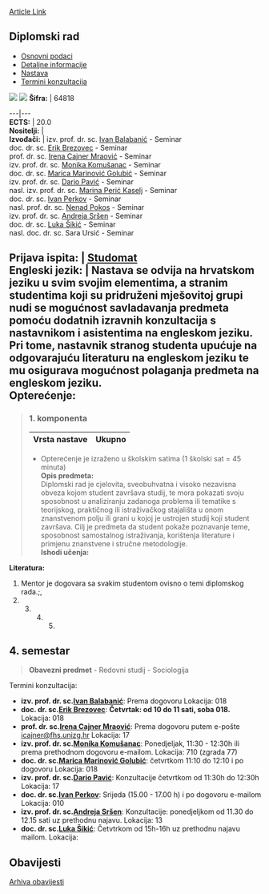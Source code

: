 [Article Link](https://www.fhs.hr/predmet/diprad_b)

## Diplomski rad
  * [Osnovni podaci](https://www.fhs.hr/predmet/diprad_b#v1id-904931_676750_1_0 "Osnovni podaci")
  * [Detaljne informacije](https://www.fhs.hr/predmet/diprad_b#v1id-904931_676750_1_1 "Detaljne informacije")
  * [Nastava](https://www.fhs.hr/predmet/diprad_b#v1id-904931_676750_1_2 "Nastava")
  * [Termini konzultacija](https://www.fhs.hr/predmet/diprad_b#v1id-904931_676750_1_3 "Termini konzultacija")


[![](https://www.fhs.hr/img/flags/gif/hr.gif)](https://www.fhs.hr/predmet/diprad_b) [![](https://www.fhs.hr/img/flags/gif/gb.gif)](https://www.fhs.hr/en/course/grawor_a)
**Šifra:** |  64818  
  
---|---  
**ECTS:** |  20.0   
**Nositelji:** |   
**Izvođači:** |  izv. prof. dr. sc. [Ivan Balabanić](https://www.fhs.hr/djelatnik/ivan.balabanic) - Seminar  
doc. dr. sc. [Erik Brezovec](https://www.fhs.hr/djelatnik/erik.brezovec) - Seminar  
prof. dr. sc. [Irena Cajner Mraović](https://www.fhs.hr/djelatnik/irena.cajner_mraovic) - Seminar  
izv. prof. dr. sc. [Monika Komušanac](https://www.fhs.hr/djelatnik/monika.komusanac) - Seminar  
doc. dr. sc. [Marica Marinović Golubić](https://www.fhs.hr/djelatnik/marica.marinovic_golubic) - Seminar  
izv. prof. dr. sc. [Dario Pavić](https://www.fhs.hr/djelatnik/dario.pavic) - Seminar  
nasl. izv. prof. dr. sc. [Marina Perić Kaselj](https://www.fhs.hr/djelatnik/marina.peric_kaselj) - Seminar  
doc. dr. sc. [Ivan Perkov](https://www.fhs.hr/djelatnik/ivan.perkov) - Seminar  
nasl. prof. dr. sc. [Nenad Pokos](https://www.fhs.hr/djelatnik/nenad.pokos) - Seminar  
izv. prof. dr. sc. [Andreja Sršen](https://www.fhs.hr/djelatnik/andreja.srsen) - Seminar  
doc. dr. sc. [Luka Šikić](https://www.fhs.hr/djelatnik/luka.sikic) - Seminar  
nasl. doc. dr. sc. Sara Ursić - Seminar  
  
**Prijava ispita:** |  [Studomat](http://www.isvu.hr/studomat)  
**Engleski jezik:** |  Nastava se odvija na hrvatskom jeziku u svim svojim elementima, a stranim studentima koji su pridruženi mješovitoj grupi nudi se mogućnost savladavanja predmeta pomoću dodatnih izravnih konzultacija s nastavnikom i asistentima na engleskom jeziku. Pri tome, nastavnik stranog studenta upućuje na odgovarajuću literaturu na engleskom jeziku te mu osigurava mogućnost polaganja predmeta na engleskom jeziku.   
**Opterećenje:**  
---  
> ### 1. komponenta
> | Vrsta nastave | Ukupno  
> ---|---  
> * Opterećenje je izraženo u školskim satima (1 školski sat = 45 minuta)   
**Opis predmeta:**  
> Diplomski rad je cjelovita, sveobuhvatna i visoko nezavisna obveza kojom student završava studij, te mora pokazati svoju sposobnost u analiziranju zadanoga problema ili tematike s teorijskog, praktičnog ili istraživačkog stajališta u onom znanstvenom polju ili grani u kojoj je ustrojen studij koji student završava. Cilj je predmeta da student pokaže poznavanje teme, sposobnost samostalnog istraživanja, korištenja literature i primjenu znanstvene i stručne metodologije.  
**Ishodi učenja:**  

  
**Literatura:**  
  1. Mentor je dogovara sa svakim studentom ovisno o temi diplomskog rada.;, 
  2.   3.   4.   5. 
  
**4. semestar**  
---  
> **Obavezni predmet** - Redovni studij - Sociologija  
>   
Termini konzultacija: 
  * **izv. prof. dr. sc.[Ivan Balabanić](https://www.fhs.hr/djelatnik/ivan.balabanic)**: 
Prema dogovoru
Lokacija: 018 
  * **doc. dr. sc.[Erik Brezovec](https://www.fhs.hr/djelatnik/erik.brezovec)**: 
**Četvrtak: od 10 do 11 sati, soba 018.**
Lokacija: 018 
  * **prof. dr. sc.[Irena Cajner Mraović](https://www.fhs.hr/djelatnik/irena.cajner_mraovic)**: 
Prema dogovoru putem e-pošte icajner@fhs.unizg.hr 
Lokacija: 17 
  * **izv. prof. dr. sc.[Monika Komušanac](https://www.fhs.hr/djelatnik/monika.komusanac)**: 
Ponedjeljak, 11:30 - 12:30h ili prema prethodnom dogovoru e-mailom.
Lokacija: 710 (zgrada 77) 
  * **doc. dr. sc.[Marica Marinović Golubić](https://www.fhs.hr/djelatnik/marica.marinovic_golubic)**: 
četvrtkom 11:10 do 12:10 i po dogovoru
Lokacija: 018 
  * **izv. prof. dr. sc.[Dario Pavić](https://www.fhs.hr/djelatnik/dario.pavic)**: 
Konzultacije četvrtkom od 11:30h do 12:30h
Lokacija: 17 
  * **doc. dr. sc.[Ivan Perkov](https://www.fhs.hr/djelatnik/ivan.perkov)**: 
Srijeda (15.00 - 17.00 h) i po dogovoru e-mailom
Lokacija: 010 
  * **izv. prof. dr. sc.[Andreja Sršen](https://www.fhs.hr/djelatnik/andreja.srsen)**: 
Konzultacije: ponedjeljkom od 11.30 do 12.15 sati uz prethodnu najavu. 
Lokacija: 13 
  * **doc. dr. sc.[Luka Šikić](https://www.fhs.hr/djelatnik/luka.sikic)**: 
Četvtrkom od 15h-16h uz prethodnu najavu mailom.
Lokacija: 


## Obavijesti
[Arhiva obavijesti](https://www.fhs.hr/predmet/diprad_b?@=20owr#news_82222 "Arhiva obavijesti")
